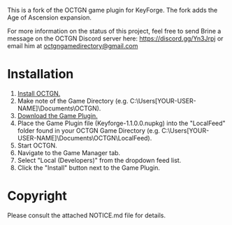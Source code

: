 This is a fork of the OCTGN game plugin for KeyForge. The fork adds the Age of Ascension expansion.

For more information on the status of this project, feel free to send Brine a message on the OCTGN Discord server here: https://discord.gg/Yn3Jrpj or email him at octgngamedirectory@gmail.com

# Installation
1. [Install OCTGN.](https://octgn.net/Home/GetOctgn)
2. Make note of the Game Directory (e.g. C:\Users\[YOUR-USER-NAME]\Documents\OCTGN).
3. [Download the Game Plugin.](https://github.com/rmvgaines/keyforge-octgn/raw/master/dist/Keyforge-1.1.0.0.nupkg)
4. Place the Game Plugin file (Keyforge-1.1.0.0.nupkg) into the "LocalFeed" folder found in your OCTGN Game Directory (e.g. C:\Users\[YOUR-USER-NAME]\Documents\OCTGN\LocalFeed).
5. Start OCTGN.
6. Navigate to the Game Manager tab.
7. Select "Local (Developers)" from the dropdown feed list.
8. Click the "Install" button next to the Game Plugin.

# Copyright
Please consult the attached NOTICE.md file for details.

